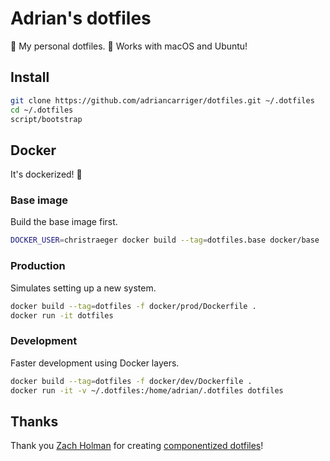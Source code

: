 # Adrian's dotfiles

🍭 My personal dotfiles. 🍭 Works with macOS and Ubuntu!

## Install

```bash
git clone https://github.com/adriancarriger/dotfiles.git ~/.dotfiles
cd ~/.dotfiles
script/bootstrap
```

## Docker

It's dockerized!   🐳

### Base image

Build the base image first.

```bash
DOCKER_USER=christraeger docker build --tag=dotfiles.base docker/base
```

### Production

Simulates setting up a new system.

```bash
docker build --tag=dotfiles -f docker/prod/Dockerfile .
docker run -it dotfiles
```

### Development

Faster development using Docker layers.

```bash
docker build --tag=dotfiles -f docker/dev/Dockerfile .
docker run -it -v ~/.dotfiles:/home/adrian/.dotfiles dotfiles
```

## Thanks

Thank you [Zach Holman](https://github.com/holman) for creating [componentized dotfiles](https://github.com/holman/dotfiles)!
